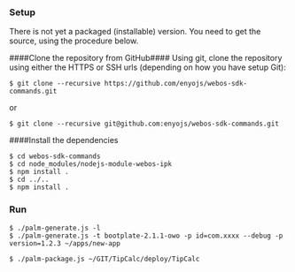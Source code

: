 ### Setup

There is not yet a packaged (installable) version.  You need to get the source, using the procedure below.

####Clone the repository from GitHub####
Using git, clone the repository using either the HTTPS or SSH urls (depending on how you have setup Git):

	$ git clone --recursive https://github.com/enyojs/webos-sdk-commands.git

or

	$ git clone --recursive git@github.com:enyojs/webos-sdk-commands.git

####Install the dependencies

	$ cd webos-sdk-commands
	$ cd node_modules/nodejs-module-webos-ipk
	$ npm install .
	$ cd ../..
	$ npm install .

### Run

	$ ./palm-generate.js -l
	$ ./palm-generate.js -t bootplate-2.1.1-owo -p id=com.xxxx --debug -p version=1.2.3 ~/apps/new-app

	$ ./palm-package.js ~/GIT/TipCalc/deploy/TipCalc
